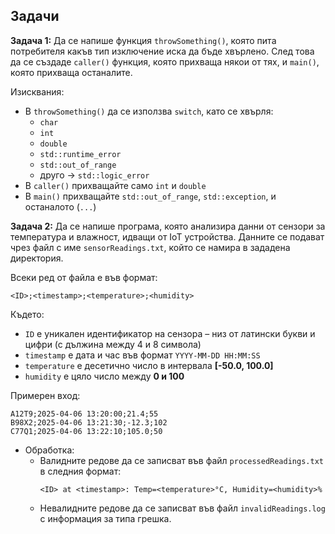 ## Задачи

**Задача 1:** Да се напише функция `throwSomething()`, която пита потребителя какъв тип изключение иска да бъде хвърлено. След това да се създаде `caller()` функция, която прихваща някои от тях, и `main()`, която прихваща останалите.

Изисквания:
- В `throwSomething()` да се използва `switch`, като се хвърля:
  - `char`
  - `int`
  - `double`
  - `std::runtime_error`
  - `std::out_of_range`
  - друго → `std::logic_error`
- В `caller()` прихващайте само `int` и `double`
- В `main()` прихващайте `std::out_of_range`, `std::exception`, и останалото (`...`)


**Задача 2:** Да се напише програма, която анализира данни от сензори за температура и влажност, идващи от IoT устройства. Данните се подават чрез файл с име `sensorReadings.txt`, който се намира в зададена директория.

Всеки ред от файла е във формат:

```
<ID>;<timestamp>;<temperature>;<humidity>
```

Където:
- `ID` е уникален идентификатор на сензора – низ от латински букви и цифри (с дължина между 4 и 8 символа)
- `timestamp` е дата и час във формат `YYYY-MM-DD HH:MM:SS`
- `temperature` е десетично число в интервала **[-50.0, 100.0]**
- `humidity` е цяло число между **0 и 100**

Примерен вход:
```
A12T9;2025-04-06 13:20:00;21.4;55
B98X2;2025-04-06 13:21:30;-12.3;102
C77Q1;2025-04-06 13:22:10;105.0;50
```

- Обработка:
   - Валидните редове да се записват във файл `processedReadings.txt` в следния формат:
     ```
     <ID> at <timestamp>: Temp=<temperature>°C, Humidity=<humidity>%
     ```
   - Невалидните редове да се записват във файл `invalidReadings.log` с информация за типа грешка.
